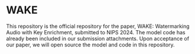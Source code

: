 # WAKE
This repository is the official repository for the paper, WAKE: Watermarking Audio with Key Enrichment, submitted to NIPS 2024. The model code has already been included in our submission attachments. Upon acceptance of our paper, we will open source the model and code in this repository.